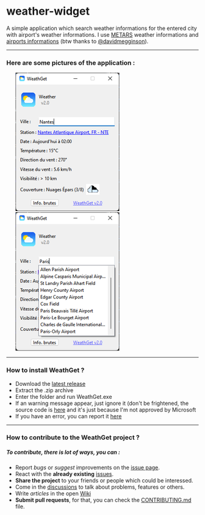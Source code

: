 # weather-widget
 A simple application which search weather informations for the entered city with airport's weather informations.
 I use [METARS](https://aviationweather-cprk.ncep.noaa.gov/adds/dataserver_current/current/metars.cache.csv) weather informations and [airports informations](https://github.com/davidmegginson/ourairports-data) (btw thanks to [@davidmegginson](https://github.com/davidmegginson)).
<hr />

### Here are some pictures of the application : 
<ol>
    <img src="https://github.com/Mysterious-Developers/weather-widget/blob/78ee06931ab0126b622a7380adc2fdd5bfb703d5/img/image0.png">
    <img src="https://github.com/Mysterious-Developers/weather-widget/blob/78ee06931ab0126b622a7380adc2fdd5bfb703d5/img/image1.png">
</ol>

<hr />

### How to install WeathGet ?

* Download the [latest release](https://github.com/mysterious-Developers/weather-widget/releases/latest)
* Extract the .zip archive
* Enter the folder and run WeathGet.exe
* If an warning message appear, just ignore it (don't be frightened, the source code is [here](https://github.com/Mysterious-Developers/weather-widget) and it's just because I'm not approved by Microsoft
* If you have an error, you can report it [here](https://github.com/Mysterious-Developers/weather-widget/issues)

<hr />

### How to contribute to the WeathGet project ?

##### To contribute, there is lot of ways, you can : 

* Report *bugs* or *suggest* improvements on the [issue page](https://github.com/Mysterious-Developers/weather-widget/issues).
* React with the **already existing** [issues](https://github.com/Mysterious-Developers/weather-widget/issues).
* **Share the project** to your friends or people which could be interessed.
* Come in the [discussions](https://github.com/Mysterious-Developers/weather-widget/discussions) to talk about problems, features or others.
* Write *articles* in the open [Wiki](https://github.com/Mysterious-Developers/weather-widget/wiki)
* **Submit pull requests**, for that, you can check the [CONTRIBUTING.md](https://github.com/Mysterious-Developers/weather-widget/blob/main/CONTRIBUTING.md) file.